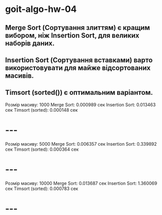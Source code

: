 # goit-algo-hw-04

## Merge Sort (Сортування злиттям) є кращим вибором, ніж Insertion Sort, для великих наборів даних.

## Insertion Sort (Сортування вставками) варто використовувати для майже  відсортованих масивів.

## Timsort (sorted()) є оптимальним варіантом.



 Розмір масиву: 1000
 Merge Sort: 0.000989 сек
 Insertion Sort: 0.013463 сек
 Timsort (sorted): 0.000148 сек

# ---

 Розмір масиву: 5000
 Merge Sort: 0.006357 сек
 Insertion Sort: 0.339892 сек
 Timsort (sorted): 0.000364 сек

# ---

 Розмір масиву: 10000
 Merge Sort: 0.013687 сек
 Insertion Sort: 1.360069 сек
 Timsort (sorted): 0.000783 сек
# ---
